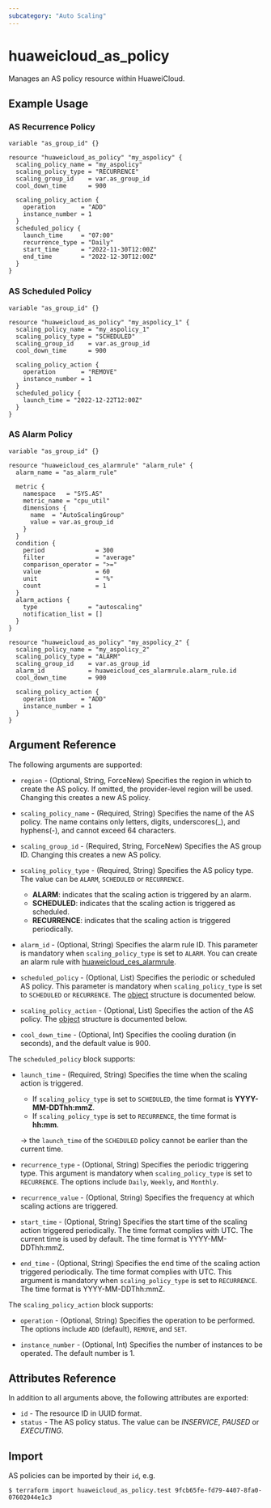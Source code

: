 ```yaml
---
subcategory: "Auto Scaling"
---
```


# huaweicloud_as_policy

Manages an AS policy resource within HuaweiCloud.

## Example Usage

### AS Recurrence Policy

```hcl
variable "as_group_id" {}

resource "huaweicloud_as_policy" "my_aspolicy" {
  scaling_policy_name = "my_aspolicy"
  scaling_policy_type = "RECURRENCE"
  scaling_group_id    = var.as_group_id
  cool_down_time      = 900

  scaling_policy_action {
    operation       = "ADD"
    instance_number = 1
  }
  scheduled_policy {
    launch_time     = "07:00"
    recurrence_type = "Daily"
    start_time      = "2022-11-30T12:00Z"
    end_time        = "2022-12-30T12:00Z"
  }
}
```

### AS Scheduled Policy

```hcl
variable "as_group_id" {}

resource "huaweicloud_as_policy" "my_aspolicy_1" {
  scaling_policy_name = "my_aspolicy_1"
  scaling_policy_type = "SCHEDULED"
  scaling_group_id    = var.as_group_id
  cool_down_time      = 900

  scaling_policy_action {
    operation       = "REMOVE"
    instance_number = 1
  }
  scheduled_policy {
    launch_time = "2022-12-22T12:00Z"
  }
}
```

### AS Alarm Policy

```hcl
variable "as_group_id" {}

resource "huaweicloud_ces_alarmrule" "alarm_rule" {
  alarm_name = "as_alarm_rule"

  metric {
    namespace   = "SYS.AS"
    metric_name = "cpu_util"
    dimensions {
      name  = "AutoScalingGroup"
      value = var.as_group_id
    }
  }
  condition {
    period              = 300
    filter              = "average"
    comparison_operator = ">="
    value               = 60
    unit                = "%"
    count               = 1
  }
  alarm_actions {
    type              = "autoscaling"
    notification_list = []
  }
}

resource "huaweicloud_as_policy" "my_aspolicy_2" {
  scaling_policy_name = "my_aspolicy_2"
  scaling_policy_type = "ALARM"
  scaling_group_id    = var.as_group_id
  alarm_id            = huaweicloud_ces_alarmrule.alarm_rule.id
  cool_down_time      = 900

  scaling_policy_action {
    operation       = "ADD"
    instance_number = 1
  }
}
```

## Argument Reference

The following arguments are supported:

* `region` - (Optional, String, ForceNew) Specifies the region in which to create the AS policy. If omitted, the
  provider-level region will be used. Changing this creates a new AS policy.

* `scaling_policy_name` - (Required, String) Specifies the name of the AS policy. The name contains only letters, digits,
  underscores(_), and hyphens(-), and cannot exceed 64 characters.

* `scaling_group_id` - (Required, String, ForceNew) Specifies the AS group ID. Changing this creates a new AS policy.

* `scaling_policy_type` - (Required, String) Specifies the AS policy type. The value can be `ALARM`, `SCHEDULED` or `RECURRENCE`.
  + **ALARM**: indicates that the scaling action is triggered by an alarm.
  + **SCHEDULED**: indicates that the scaling action is triggered as scheduled.
  + **RECURRENCE**: indicates that the scaling action is triggered periodically.

* `alarm_id` - (Optional, String) Specifies the alarm rule ID. This parameter is mandatory when `scaling_policy_type`
  is set to `ALARM`. You can create an alarm rule with
  [huaweicloud_ces_alarmrule](https://registry.terraform.io/providers/huaweicloud/huaweicloud/latest/docs/resources/ces_alarmrule).

* `scheduled_policy` - (Optional, List) Specifies the periodic or scheduled AS policy.
  This parameter is mandatory when `scaling_policy_type` is set to `SCHEDULED` or `RECURRENCE`.
  The [object](#scheduled_policy_object) structure is documented below.

* `scaling_policy_action` - (Optional, List) Specifies the action of the AS policy.
  The [object](#scaling_policy_action_object) structure is documented below.

* `cool_down_time` - (Optional, Int) Specifies the cooling duration (in seconds), and the default value is 900.

<a name="scheduled_policy_object"></a>
The `scheduled_policy` block supports:

* `launch_time` - (Required, String) Specifies the time when the scaling action is triggered.
  + If `scaling_policy_type` is set to `SCHEDULED`, the time format is **YYYY-MM-DDThh:mmZ**.
  + If `scaling_policy_type` is set to `RECURRENCE`, the time format is **hh:mm**.

  -> the `launch_time` of the `SCHEDULED` policy cannot be earlier than the current time.

* `recurrence_type` - (Optional, String) Specifies the periodic triggering type. This argument is mandatory when
  `scaling_policy_type` is set to `RECURRENCE`. The options include `Daily`, `Weekly`, and `Monthly`.

* `recurrence_value` - (Optional, String) Specifies the frequency at which scaling actions are triggered.

* `start_time` - (Optional, String) Specifies the start time of the scaling action triggered periodically. The time format
  complies with UTC. The current time is used by default. The time format is YYYY-MM-DDThh:mmZ.

* `end_time` - (Optional, String) Specifies the end time of the scaling action triggered periodically. The time format complies
  with UTC. This argument is mandatory when `scaling_policy_type`
  is set to `RECURRENCE`. The time format is YYYY-MM-DDThh:mmZ.

<a name="scaling_policy_action_object"></a>
The `scaling_policy_action` block supports:

* `operation` - (Optional, String) Specifies the operation to be performed. The options include `ADD` (default), `REMOVE`,
  and `SET`.

* `instance_number` - (Optional, Int) Specifies the number of instances to be operated. The default number is 1.

## Attributes Reference

In addition to all arguments above, the following attributes are exported:

* `id` - The resource ID in UUID format.
* `status` - The AS policy status. The value can be *INSERVICE*, *PAUSED* or *EXECUTING*.

## Import

AS policies can be imported by their `id`, e.g.

```
$ terraform import huaweicloud_as_policy.test 9fcb65fe-fd79-4407-8fa0-07602044e1c3
```
